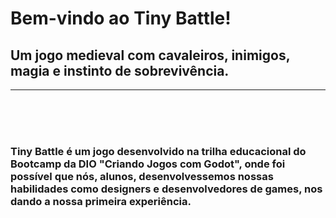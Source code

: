<h1><strong>Bem-vindo ao Tiny Battle!</strong></h1>
<h2>Um jogo medieval com cavaleiros, inimigos, magia e instinto de sobrevivência.</h2>

<hr>
<br><br><br>
<h3>Tiny Battle é um jogo desenvolvido na trilha educacional do Bootcamp da DIO "Criando Jogos com Godot", onde foi possível que nós, alunos, desenvolvessemos nossas habilidades como designers e desenvolvedores de games, nos dando a nossa primeira experiência.</h3>

<img src="/Imagens/1" alt="">

